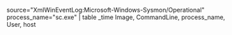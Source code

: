 source="XmlWinEventLog:Microsoft-Windows-Sysmon/Operational"
process_name="sc.exe"
| table _time Image, CommandLine, process_name, User, host
